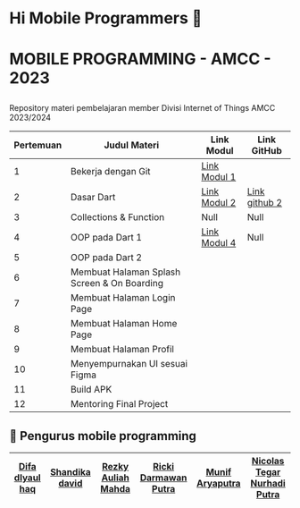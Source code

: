 # Hi Mobile Programmers 👋
# <p align="left">MOBILE PROGRAMMING - AMCC - 2023</p>
  
Repository materi pembelajaran member Divisi Internet of Things AMCC 2023/2024
  

| Pertemuan | Judul Materi                                     | Link Modul                                                | Link GitHub                                               |
|------------|--------------------------------------------------|-----------------------------------------------------------|-----------------------------------------------------------|
| 1          | Bekerja dengan Git                              | [Link Modul 1](https://medium.com/amcc-amikom/bekerja-dengan-git-a4529404d935)||
| 2          | Dasar Dart                                      | [Link Modul 2](https://medium.com/amcc-amikom/dasar-dart-8ed608605295)| [Link github 2](https://github.com/amccamikom/amcc-mobile-2023/tree/pelatihan-2) |
| 3          | Collections & Function                          | Null                                                      | Null                                                      |
| 4          | OOP pada Dart 1                                 | [Link Modul 4](https://medium.com/amcc-amikom/perkenalan-object-oriented-programming-pada-dart-a3691ffb87d0)| Null      |
| 5          | OOP pada Dart 2                                 |                                                           |                                                           |
| 6          | Membuat Halaman Splash Screen & On Boarding     |                                                           |                                                           |
| 7          | Membuat Halaman Login Page                      |                                                           |                                                           |
| 8          | Membuat Halaman Home Page                       |                                                           |                                                           |
| 9          | Membuat Halaman Profil                          |                                                           |                                                           |
| 10         | Menyempurnakan UI sesuai Figma                  |                                                           |                                                           |
| 11         | Build APK                                        |                                                           |                                                           |
| 12         | Mentoring Final Project                         |                                                           |                                                           |

## 🙇 Pengurus mobile programming

| [Difa dlyaul haq ](https://github.com/difadlyaulhaq)| [Shandika david](https://github.com/shandikadav#-about-me) | [Rezky Auliah Mahda ](https://github.com/RzkyAul30) | [Ricki Darmawan Putra](https://github.com/RickiGut) |  [Munif Aryaputra](https://github.com/xicerya)|[Nicolas Tegar Nurhadi Putra ](https://github.com/nicolast74)|
| -------- | -------- | -------- | -------- | -------- | -------- | 

        
        
        
